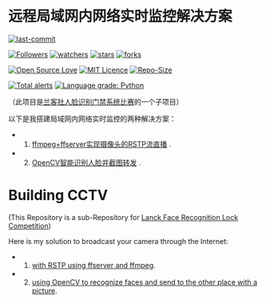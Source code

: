 # 远程局域网内网络实时监控解决方案

[![last-commit](https://img.shields.io/github/last-commit/HollowMan6/Building-CCTV)](../../graphs/commit-activity)

[![Followers](https://img.shields.io/github/followers/HollowMan6?style=social)](https://github.com/HollowMan6?tab=followers)
[![watchers](https://img.shields.io/github/watchers/HollowMan6/Building-CCTV?style=social)](../../watchers)
[![stars](https://img.shields.io/github/stars/HollowMan6/Building-CCTV?style=social)](../../stargazers)
[![forks](https://img.shields.io/github/forks/HollowMan6/Building-CCTV?style=social)](../../network/members)

[![Open Source Love](https://img.shields.io/badge/-%E2%9D%A4%20Open%20Source-Green?style=flat-square&logo=Github&logoColor=white&link=https://hollowman6.github.io/fund.html)](https://hollowman6.github.io/fund.html)
[![MIT Licence](https://img.shields.io/badge/license-MIT-blue)](https://opensource.org/licenses/mit-license.php)
[![Repo-Size](https://img.shields.io/github/repo-size/HollowMan6/Building-CCTV.svg)](../../archive/master.zip)

[![Total alerts](https://img.shields.io/lgtm/alerts/g/HollowMan6/Building-CCTV.svg?logo=lgtm&logoWidth=18)](https://lgtm.com/projects/g/HollowMan6/Building-CCTV/alerts/)
[![Language grade: Python](https://img.shields.io/lgtm/grade/python/g/HollowMan6/Building-CCTV.svg?logo=lgtm&logoWidth=18)](https://lgtm.com/projects/g/HollowMan6/Building-CCTV/context:python)

（此项目是[兰客社人脸识别门禁系统比赛](https://github.com/HollowMan6/Lanck-Face-Recognition-Lock-Competition-Backend-Code)的一个子项目）

以下是我搭建局域网内网络实时监控的两种解决方案：

* 1. [ffmpeg+ffserver实现摄像头的RSTP流直播](./Building-CCTV-With-RSTP-Stream-Using-ffsever) .

* 2. [OpenCV智能识别人脸并截图转发](./Building-CCTV-With-OpenCV-Face-Recognition-Sending-Pictures) .

# Building CCTV

(This Repository is a sub-Repository for [Lanck Face Recognition Lock Competition](https://github.com/HollowMan6/Lanck-Face-Recognition-Lock-Competition-Backend-Code))

Here is my solution to broadcast your camera through the Internet:

* 1. [with RSTP using ffserver and ffmpeg](./Building-CCTV-With-RSTP-Stream-Using-ffsever).

* 2. [using OpenCV to recognize faces and send to the other place with a picture](./Building-CCTV-With-OpenCV-Face-Recognition-Sending-Pictures).
